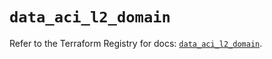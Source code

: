 # `data_aci_l2_domain`

Refer to the Terraform Registry for docs: [`data_aci_l2_domain`](https://registry.terraform.io/providers/ciscodevnet/aci/2.17.0/docs/data-sources/l2_domain).
